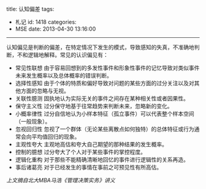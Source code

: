 title: 认知偏差
tags:
  - 札记
id: 1418
categories:
  - MSE
date: 2013-04-30 13:16:00
---

认知偏见是判断的偏差，在特定情况下发生的模式，导致感知的失真，不准确地判断，不和逻辑地解释。常见的认识偏见有：

*   常见性联想 由于容易回想到的多发性事件和形象性事件的记忆导致对类似事件未来发生概率以及总体概率的错误判断。
*   选择性感知 由于个体的特质和偏好导致对问题的某些方面的过分关注以及对其他方面的忽略与无视。
*   关联性臆测 固执地认为实际无关的事件之间存在某种相关性或者因果性。
*   保守主义性 过分保守地基于往常趋势来判断未来，忽略新的变化。
*   小概率律性 过分自信地认为小样本特征（孤立事件）可以代表整个样本空间（一般现象）。
*   忽视回归性 忽视了一个群体（无论某些离散点如何独特）的总体特征或行为通常会向平均值回归的现象。
*   主观性夸大 主观地高估和夸大自己期望的那种结果的发生概率。
*   控制的臆想 过分夸大了个人对于某些事件的掌控程度。
*   逻辑化重构 对于那些不能精确清晰地回忆的事件进行逻辑性的关系再造。
*   事后诸葛亮 对于已经发生的事情在事前之可预见性有所高估。

_上文摘自北大MBA马浩《管理决策实务》讲义_